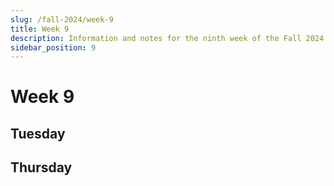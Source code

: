 ```yaml
---
slug: /fall-2024/week-9
title: Week 9
description: Information and notes for the ninth week of the Fall 2024 semester for the UMass Lowell Cloud Computing Club.
sidebar_position: 9
---
```


# Week 9

## Tuesday

## Thursday

